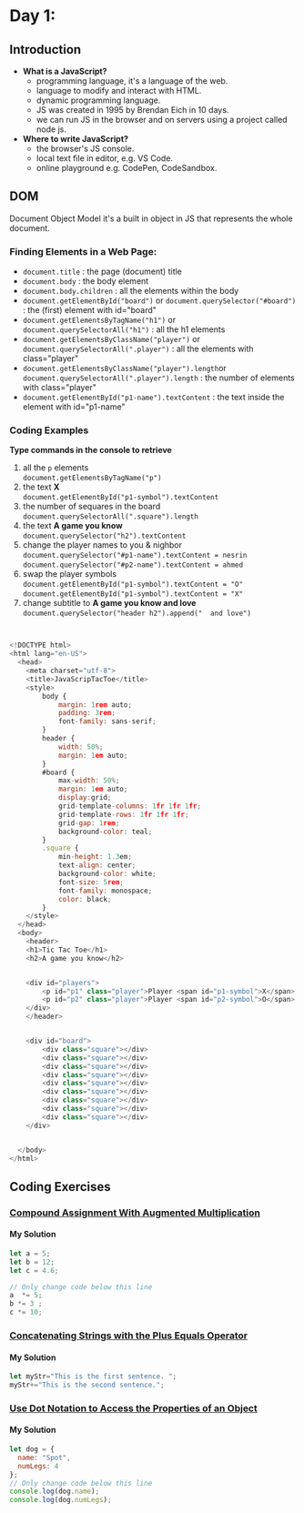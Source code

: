 
# Day 1: 
## Introduction 
* **What is a  JavaScript?**
  - programming language, it's a language of the web.
  - language to modify and interact with HTML.
  - dynamic programming language.
  - JS was created in 1995 by Brendan Eich in 10 days.
  - we can run JS in the browser and on servers using a project called node js.
* **Where to write  JavaScript?**
  - the browser's JS console.
  - local text file in editor, e.g. VS Code.
  - online playground e.g. CodePen, CodeSandbox.
## DOM 
Document Object Model it's a built in object in JS that represents the whole document.
### Finding Elements in a Web Page:
- `document.title` : the page (document) title
- `document.body` : the body element
- `document.body.children` : all the elements within the body
- `document.getElementById("board")` or `document.querySelector("#board")` : the (first) element with id="board"
- `document.getElementsByTagName("h1")` or `document.querySelectorAll("h1")` : all the h1 elements
- `document.getElementsByClassName("player")` or `document.querySelectorAll(".player")` : all the elements with class="player"
- `document.getElementsByClassName("player").length`or `document.querySelectorAll(".player").length` : the number of elements with class="player"
- `document.getElementById("p1-name").textContent` : the text inside the element with id="p1-name"
  






### Coding Examples
**Type commands in the console to retrieve**
  1. all the `p` elements <br>
    `document.getElementsByTagName("p")`
  2. the text **X** <br>
    `document.getElementById("p1-symbol").textContent`
  3. the number of sequares in the board <br>
     `document.querySelectorAll(".square").length`
  4. the text **A game you know**  <br>
     `document.querySelector("h2").textContent`
  5. change the player names to you & nighbor  <br>
     `document.querySelector("#p1-name").textContent = nesrin`
     `document.querySelector("#p2-name").textContent = ahmed`
  6. swap the player symbols  <br>
     `document.getElementById("p1-symbol").textContent = "O"`
     `document.getElementById("p1-symbol").textContent = "X"`
  7. change subtitle to **A game you know and love**  <br>
     `document.querySelector("header h2").append("  and love")`
```javascript


<!DOCTYPE html>
<html lang="en-US">
  <head>
    <meta charset="utf-8">
    <title>JavaScripTacToe</title>
    <style>
        body {
            margin: 1rem auto;
            padding: 3rem;
            font-family: sans-serif;
        }
        header {
            width: 50%;
            margin: 1em auto;
        }
        #board {
            max-width: 50%;
            margin: 1em auto;
            display:grid; 
            grid-template-columns: 1fr 1fr 1fr; 
            grid-template-rows: 1fr 1fr 1fr;
            grid-gap: 1rem;
            background-color: teal;
        }
        .square {
            min-height: 1.3em;
            text-align: center;
            background-color: white;
            font-size: 5rem;
            font-family: monospace;
            color: black;
        }
    </style>
  </head>
  <body>
    <header>
    <h1>Tic Tac Toe</h1>
    <h2>A game you know</h2>


    <div id="players">
        <p id="p1" class="player">Player <span id="p1-symbol">X</span>: <span id="p1-name">Anjana</span></p>
        <p id="p2" class="player">Player <span id="p2-symbol">O</span>: <span id="p2-name">Marc</span></p>
    </div>
    </header>


    <div id="board">
        <div class="square"></div>
        <div class="square"></div>
        <div class="square"></div>
        <div class="square"></div>
        <div class="square"></div>
        <div class="square"></div>
        <div class="square"></div>
        <div class="square"></div>
        <div class="square"></div>
    </div>


  </body>
</html>


```


## Coding Exercises

### [Compound Assignment With Augmented Multiplication](https://www.freecodecamp.org/learn/javascript-algorithms-and-data-structures/basic-javascript/compound-assignment-with-augmented-multiplication)

#### My Solution


```javascript
let a = 5;
let b = 12;
let c = 4.6;

// Only change code below this line
a  *= 5;
b *= 3 ;
c *= 10;
```
### [Concatenating Strings with the Plus Equals Operator](https://www.freecodecamp.org/learn/javascript-algorithms-and-data-structures/basic-javascript/concatenating-strings-with-the-plus-equals-operator)

#### My Solution


```javascript
let myStr="This is the first sentence. ";
myStr+="This is the second sentence.";

```
### [Use Dot Notation to Access the Properties of an Object](https://www.freecodecamp.org/learn/javascript-algorithms-and-data-structures/object-oriented-programming/use-dot-notation-to-access-the-properties-of-an-object)

#### My Solution


```javascript
let dog = {
  name: "Spot",
  numLegs: 4
};
// Only change code below this line
console.log(dog.name);
console.log(dog.numLegs);

```
